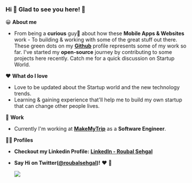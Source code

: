 ### Hi 👋 **Glad to see you here! 🤩**

😀 **About me**
 - From being a **curious** guy🤔 about how these **Mobile Apps & Websites** work - To building & working with some of the great stuff out there. These green dots on my <a href="https://www.github.com/roubalsehgal">**Github**</a> profile represents some of my work so far. I've started my **open-source** journey by contributing to some projects here recently. Catch me for a quick discussion on Startup World.
 
 ❤ **What do I love**
 - Love to be updated about the Startup world and the new technology trends.
 - Learning & gaining experience that'll help me to build my own startup that can change other people lives.

🏨 **Work**
 - Currently I'm working at <a href="https://github.com/makemytrip"><b>MakeMyTrip</b><a/> as a **Software Engineer**.

🧑🏻 **Profiles**

 - **Checkout my Linkedin Profile:** <a href="https://www.linkedin.com/in/roubalsehgal" target="_blank">**LinkedIn - Roubal Sehgal**<a/>
  
 - **Say Hi on Twitter(<a href="https://www.twitter.com/roubalsehgal" target="_blank"><b>@roubalsehgal</b></a>)!** ❤️ 💬

   <a href="https://www.twitter.com/roubalsehgal" target="_blank"><img src="https://img.shields.io/twitter/follow/roubalsehgal?style=social"/></a>
